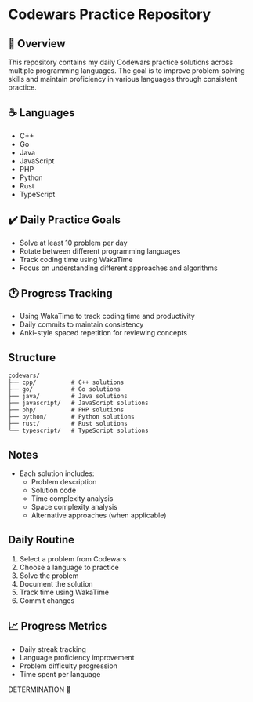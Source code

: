 # Codewars Practice Repository 

## 👾 Overview
This repository contains my daily Codewars practice solutions across multiple programming languages. The goal is to improve problem-solving skills and maintain proficiency in various languages through consistent practice.

## ☕ Languages
- C++
- Go
- Java
- JavaScript
- PHP
- Python
- Rust
- TypeScript

## ✔️ Daily Practice Goals
- Solve at least 10 problem per day
- Rotate between different programming languages
- Track coding time using WakaTime
- Focus on understanding different approaches and algorithms

## 🕐 Progress Tracking
- Using WakaTime to track coding time and productivity
- Daily commits to maintain consistency
- Anki-style spaced repetition for reviewing concepts

## Structure
```
codewars/
├── cpp/          # C++ solutions
├── go/           # Go solutions
├── java/         # Java solutions
├── javascript/   # JavaScript solutions
├── php/          # PHP solutions
├── python/       # Python solutions
├── rust/         # Rust solutions
└── typescript/   # TypeScript solutions
```

## Notes
- Each solution includes:
  - Problem description
  - Solution code
  - Time complexity analysis
  - Space complexity analysis
  - Alternative approaches (when applicable)

## Daily Routine
1. Select a problem from Codewars
2. Choose a language to practice
3. Solve the problem
4. Document the solution
5. Track time using WakaTime
6. Commit changes

## 📈 Progress Metrics
- Daily streak tracking
- Language proficiency improvement
- Problem difficulty progression
- Time spent per language

DETERMINATION 👾